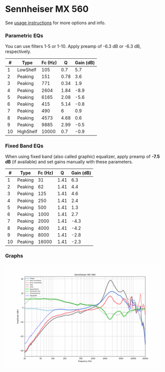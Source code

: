 # Sennheiser MX 560
See [usage instructions](https://github.com/jaakkopasanen/AutoEq#usage) for more options and info.

### Parametric EQs
You can use filters 1-5 or 1-10. Apply preamp of -6.3 dB or -6.3 dB, respectively.

|   # | Type      |   Fc (Hz) |    Q |   Gain (dB) |
|-----|-----------|-----------|------|-------------|
|   1 | LowShelf  |       105 | 0.7  |         5.7 |
|   2 | Peaking   |       151 | 0.78 |         3.6 |
|   3 | Peaking   |       771 | 0.34 |         1.9 |
|   4 | Peaking   |      2604 | 1.84 |        -8.9 |
|   5 | Peaking   |      6165 | 2.08 |        -5.6 |
|   6 | Peaking   |       415 | 5.14 |        -0.8 |
|   7 | Peaking   |       490 | 6    |         0.9 |
|   8 | Peaking   |      4573 | 4.68 |         0.6 |
|   9 | Peaking   |      9885 | 2.99 |        -0.5 |
|  10 | HighShelf |     10000 | 0.7  |        -0.9 |

### Fixed Band EQs
When using fixed band (also called graphic) equalizer, apply preamp of **-7.5 dB** (if available) and set gains manually with these parameters.

|   # | Type    |   Fc (Hz) |    Q |   Gain (dB) |
|-----|---------|-----------|------|-------------|
|   1 | Peaking |        31 | 1.41 |         6.3 |
|   2 | Peaking |        62 | 1.41 |         4.4 |
|   3 | Peaking |       125 | 1.41 |         4.6 |
|   4 | Peaking |       250 | 1.41 |         2.4 |
|   5 | Peaking |       500 | 1.41 |         1.3 |
|   6 | Peaking |      1000 | 1.41 |         2.7 |
|   7 | Peaking |      2000 | 1.41 |        -4.3 |
|   8 | Peaking |      4000 | 1.41 |        -4.2 |
|   9 | Peaking |      8000 | 1.41 |        -2.8 |
|  10 | Peaking |     16000 | 1.41 |        -2.3 |

### Graphs
![](./Sennheiser%20MX%20560.png)
